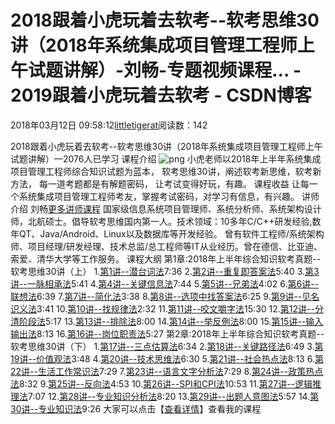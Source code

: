 
# 2018跟着小虎玩着去软考--软考思维30讲（2018年系统集成项目管理工程师上午试题讲解）-刘畅-专题视频课程... - 2019跟着小虎玩着去软考 - CSDN博客

2018年03月12日 09:58:12[littletigerat](https://me.csdn.net/littletigerat)阅读数：142


2018跟着小虎玩着去软考--软考思维30讲（2018年系统集成项目管理工程师上午试题讲解）—2076人已学习
课程介绍
![png](https://img-bss.csdn.net/20181010173915313_45382.png?imageMogr2/auto-orient/thumbnail/400x269!/format/png)
小虎老师以2018年上半年系统集成项目管理工程师综合知识试题为蓝本，
软考思维30讲，阐述软考新思维，软考新方法，
每一道考题都是有解题密码，
让考试变得好玩，有趣。
课程收益
让每一个系统集成项目管理工程师考友，掌握考试密码，对学习有信息，有兴趣。
讲师介绍
刘畅[更多讲师课程](https://edu.csdn.net/lecturer/1295?utm_source=blog2edu)
国家级信息系统项目管理师、系统分析师、系统架构设计师，北航硕士。倡导软考思维国内第一人。技术领域：10多年C/C++研发经验,数年QT、Java/Android、Linux以及数据库等开发经验。
曾有软件工程师/系统架构师、项目经理/研发经理、技术总监/总工程师等IT从业经历。曾在德信、比亚迪、索爱、清华大学等工作服务。
课程大纲
第1章:2018年上半年综合知识软考真题--软考思维30讲（上）
1.[第1讲--潜台词法](https://edu.csdn.net/course/play/7371/203985?utm_source=blog2edu)7:36
2.[第2讲--重复即答案法](https://edu.csdn.net/course/play/7371/149445?utm_source=blog2edu)5:40
3.[第3讲--一脉相承法](https://edu.csdn.net/course/play/7371/149446?utm_source=blog2edu)5:41
4.[第4讲--关键信息法](https://edu.csdn.net/course/play/7371/149447?utm_source=blog2edu)7:44
5.[第5讲--兄弟法](https://edu.csdn.net/course/play/7371/149448?utm_source=blog2edu)4:02
6.[第6讲--联想法](https://edu.csdn.net/course/play/7371/149449?utm_source=blog2edu)6:39
7.[第7讲--简化法](https://edu.csdn.net/course/play/7371/149450?utm_source=blog2edu)3:38
8.[第8讲--选项中找答案法](https://edu.csdn.net/course/play/7371/149451?utm_source=blog2edu)6:25
9.[第9讲--见名识义法](https://edu.csdn.net/course/play/7371/149452?utm_source=blog2edu)3:41
10.[第10讲--找规律法](https://edu.csdn.net/course/play/7371/149453?utm_source=blog2edu)2:32
11.[第11讲--咬文嚼字法](https://edu.csdn.net/course/play/7371/149454?utm_source=blog2edu)15:30
12.[第12讲--分清阶段法](https://edu.csdn.net/course/play/7371/149455?utm_source=blog2edu)5:17
13.[第13讲--排除法](https://edu.csdn.net/course/play/7371/149456?utm_source=blog2edu)8:00
14.[第14讲--举反例法](https://edu.csdn.net/course/play/7371/149457?utm_source=blog2edu)8:00
15.[第15讲--输入输出法](https://edu.csdn.net/course/play/7371/149472?utm_source=blog2edu)8:13
16.[第16讲--岗位职责法](https://edu.csdn.net/course/play/7371/149473?utm_source=blog2edu)5:27
第2章:2018年上半年综合知识软考真题--软考思维30讲（下）
1.[第17讲--三点估算法](https://edu.csdn.net/course/play/7371/149458?utm_source=blog2edu)6:34
2.[第18讲--关键路径法](https://edu.csdn.net/course/play/7371/149459?utm_source=blog2edu)6:49
3.[第19讲--价值观法](https://edu.csdn.net/course/play/7371/149460?utm_source=blog2edu)3:48
4.[第20讲--技术思维法](https://edu.csdn.net/course/play/7371/149461?utm_source=blog2edu)6:30
5.[第21讲--社会热点法](https://edu.csdn.net/course/play/7371/149462?utm_source=blog2edu)8:13
6.[第22讲--生活工作常识法](https://edu.csdn.net/course/play/7371/149463?utm_source=blog2edu)7:29
7.[第23讲--语言文字分析法](https://edu.csdn.net/course/play/7371/149464?utm_source=blog2edu)7:29
8.[第24讲--政策热点法](https://edu.csdn.net/course/play/7371/149465?utm_source=blog2edu)8:32
9.[第25讲--反向法](https://edu.csdn.net/course/play/7371/149466?utm_source=blog2edu)4:53
10.[第26讲--SPI和CPI法](https://edu.csdn.net/course/play/7371/149467?utm_source=blog2edu)10:53
11.[第27讲--逻辑推理法](https://edu.csdn.net/course/play/7371/149468?utm_source=blog2edu)7:07
12.[第28讲--专业知识分析法](https://edu.csdn.net/course/play/7371/149469?utm_source=blog2edu)8:20
13.[第29讲--出题人意图法](https://edu.csdn.net/course/play/7371/149470?utm_source=blog2edu)5:57
14.[第30讲--专业知识法](https://edu.csdn.net/course/play/7371/149471?utm_source=blog2edu)9:26
大家可以点击【[查看详情](https://edu.csdn.net/course/detail/7371?utm_source=blog2edu)】查看我的课程

